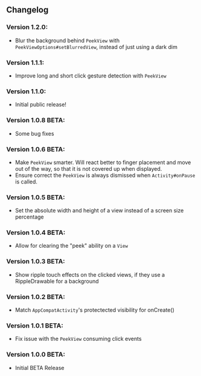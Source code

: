 ## Changelog

### Version 1.2.0:
- Blur the background behind `PeekView` with `PeekViewOptions#setBlurredView`, instead of just using a dark dim

### Version 1.1.1:
- Improve long and short click gesture detection with `PeekView`

### Version 1.1.0:
- Initial public release!

### Version 1.0.8 BETA:
- Some bug fixes

### Version 1.0.6 BETA:
- Make `PeekView` smarter. Will react better to finger placement and move out of the way, so that it is not covered up when displayed.
- Ensure correct the `PeekView` is always dismissed when `Activity#onPause` is called.

### Version 1.0.5 BETA:
- Set the absolute width and height of a view instead of a screen size percentage

### Version 1.0.4 BETA:
- Allow for clearing the "peek" ability on a `View`

### Version 1.0.3 BETA:
- Show ripple touch effects on the clicked views, if they use a RippleDrawable for a background

### Version 1.0.2 BETA:
- Match `AppCompatActivity`'s protectected visibility for onCreate()

### Version 1.0.1 BETA:
- Fix issue with the `PeekView` consuming click events

### Version 1.0.0 BETA:
- Initial BETA Release